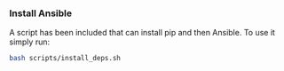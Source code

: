 ### Install Ansible

A script has been included that can install pip and then Ansible. To use it simply run:

```sh
bash scripts/install_deps.sh
```
